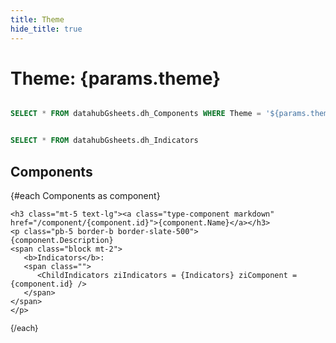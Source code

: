 ```yaml
---
title: Theme
hide_title: true 
---
```


# Theme: **{params.theme}**

```sql Components

SELECT * FROM datahubGsheets.dh_Components WHERE Theme = '${params.theme}'

```

```sql Indicators

SELECT * FROM datahubGsheets.dh_Indicators 

```

## Components

<div class="xlist">
 {#each Components as component}
 
    <h3 class="mt-5 text-lg"><a class="type-component markdown" href="/component/{component.id}">{component.Name}</a></h3>
    <p class="pb-5 border-b border-slate-500">
    {component.Description}
    <span class="block mt-2">
       <b>Indicators</b>:
       <span class="">
          <ChildIndicators ziIndicators = {Indicators} ziComponent = {component.id} />
       </span>
    </span>
    </p>     

    
 {/each}
 </div>

 <style>
 .xlist h3 {font-weight: bold;}
 .xlist p {line-height: 1.2;margin-bottom: 1ex; font-size: .9em;}
 </style>